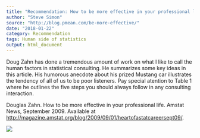 ```yaml
---
title: "Recommendation: How to be more effective in your professional life"
author: "Steve Simon"
source: "http://blog.pmean.com/be-more-effective/"
date: "2018-01-22"
category: Recommendation
tags: Human side of statistics
output: html_document
---
```


Doug Zahn has done a tremendous amount of work on what I like to call
the human factors in statistical consulting. He summarizes some key
ideas in this article. His humorous anecdote about his prized Mustang
car illustrates the tendency of all of us to be poor listeners. Pay
special atention to Table 1 where he outlines the five steps you should
always follow in any consulting interaction.

<!---More--->

Douglas Zahn. How to be more effective in your professional life. Amstat
News, September 2009. Available at
<http://magazine.amstat.org/blog/2009/09/01/heartofastatcareersept09/>.

![](../../../web/images/be-more-effective01.png)




